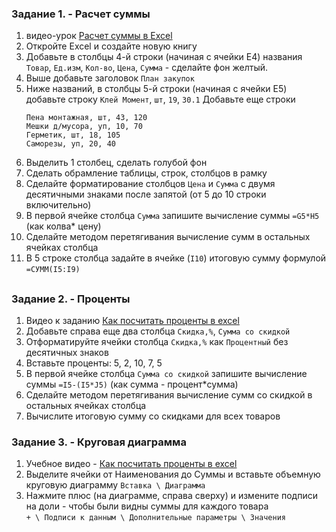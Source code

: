 ### Задание 1. - Расчет суммы

1. видео-урок [Расчет суммы в Excel](https://www.youtube.com/watch?v=_fcL5qXamyc)
2. Откройте Excel и создайте новую книгу  
4. Добавьте в столбцы 4-й строки (начиная с ячейки E4) названия `Товар`, `Ед.изм`, `Кол-во`, `Цена`, `Сумма` - сделайте фон желтый.  
5. Выше добавьте заголовок `План закупок`  
6. Ниже названий, в столбцы 5-й строки (начиная с ячейки E5) добавьте строку `Клей Момент`, `шт`, `19`, `30.1`
   Добавьте еще строки
   ```
   Пена монтажная, шт, 43, 120
   Мешки д/мусора, уп, 10, 70
   Герметик, шт, 18, 105
   Саморезы, уп, 20, 40
   ```
8. Выделить 1 столбец, сделать голубой фон
9. Сделать обрамление таблицы, строк, столбцов в рамку
10. Сделайте форматирование столбцов `Цена` и `Сумма` с двумя десятичными знаками после запятой (от 5 до 10 строки включительно)
11. В первой ячейке столбца `Сумма` запишите вычисление суммы `=G5*H5` (как колва* цену)
12. Сделайте методом перетягивания вычисление сумм в остальных ячейках столбца
13. В 5 строке столбца задайте в ячейке (`I10`) итоговую сумму формулой `=СУММ(I5:I9)`
<h2>

### Задание 2. - Проценты
1. Видео к заданию [Как посчитать проценты в excel](https://www.youtube.com/watch?v=KyPJ9CJDBLY)
2. Добавьте справа еще два столбца `Скидка,%`, `Сумма со скидкой`
3. Отформатируйте ячейки столбца `Скидка,%` как `Процентный` без десятичных знаков
4. Вставьте проценты: 5, 2, 10, 7, 5
5. В первой ячейке столбца `Сумма со скидкой` запишите вычисление суммы `=I5-(I5*J5)` (как сумма - процент*сумма)
6. Сделайте методом перетягивания вычисление сумм со скидкой в остальных ячейках столбца
7. Вычислите итоговую сумму со скидками для всех товаров

### Задание 3. - Круговая диаграмма  
1. Учебное видео - [Как посчитать проценты в excel](https://www.youtube.com/watch?v=KyPJ9CJDBLY)
2.  Выделите ячейки от Наименования до Суммы и вставьте объемную круговую диаграмму `Вставка \ Диаграмма`
3. Нажмите плюс (на диаграмме, справа сверху) и измените подписи на доли - чтобы были видны суммы для каждого товара  
`+ \ Подписи к данным \ Дополнительные параметры \ Значения`

